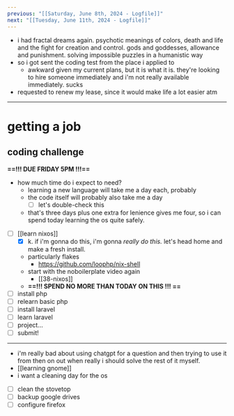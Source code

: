 ```yaml
---
previous: "[[Saturday, June 8th, 2024 - Logfile]]"
next: "[[Tuesday, June 11th, 2024 - Logfile]]"
---
```

- i had fractal dreams again. psychotic meanings of colors, death and life and the fight for creation and control. gods and goddesses, allowance and punishment. solving impossible puzzles in a humanistic way 
- so i got sent the coding test from the place i applied to
	- awkward given my current plans, but it is what it is. they're looking to hire someone immediately and i'm not really available immediately. sucks
- requested to renew my lease, since it would make life a lot easier atm
___
# getting a job
## coding challenge
**==!!! DUE FRIDAY 5PM !!!==**

- how much time do i expect to need?
	- learning a new language will take me a day each, probably
	- the code itself will probably also take me a day
		- [ ] let's double-check this
	- that's three days plus one extra for lenience gives me four, so i can spend today learning the os quite safely.

- [ ] [[learn nixos]]
	- [x] k. if i'm gonna do this, i'm gonna _really do this._ let's head home and make a fresh install.
	- particularly flakes
		- https://github.com/loophp/nix-shell
	- start with the noboilerplate video again
		- [[38-nixos]]
	- **==!!! SPEND NO MORE THAN TODAY ON THIS !!! ==**
- [ ] install php
- [ ] relearn basic php
- [ ] install laravel
- [ ] learn laravel
- [ ] project...
- [ ] submit!
___
- i'm really bad about using chatgpt for a question and then trying to use it from then on out when really i should solve the rest of it myself.
- [[learning gnome]]
- i want a cleaning day for the os
- [ ] clean the stovetop
- [ ] backup google drives
- [ ] configure firefox